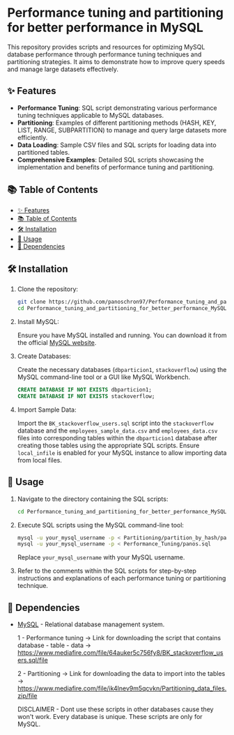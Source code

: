 # Performance tuning and partitioning for better performance in MySQL

This repository provides scripts and resources for optimizing MySQL database performance through performance tuning techniques and partitioning strategies. It aims to demonstrate how to improve query speeds and manage large datasets effectively.

## ✨ Features

-   **Performance Tuning**: SQL script demonstrating various performance tuning techniques applicable to MySQL databases.
-   **Partitioning**: Examples of different partitioning methods (HASH, KEY, LIST, RANGE, SUBPARTITION) to manage and query large datasets more efficiently.
-   **Data Loading**: Sample CSV files and SQL scripts for loading data into partitioned tables.
-   **Comprehensive Examples**: Detailed SQL scripts showcasing the implementation and benefits of performance tuning and partitioning.

## 📚 Table of Contents

-   [✨ Features](#-features)
-   [📚 Table of Contents](#-table-of-contents)
-   [🛠️ Installation](#️-installation)
-   [🚀 Usage](#-usage)
-   [🧰 Dependencies](#-dependencies)

## 🛠️ Installation

1.  Clone the repository:

    ```bash
    git clone https://github.com/panoschron97/Performance_tuning_and_partitioning_for_better_performance_MySQL.git
    cd Performance_tuning_and_partitioning_for_better_performance_MySQL
    ```

2.  Install MySQL:

    Ensure you have MySQL installed and running. You can download it from the official [MySQL website](https://www.mysql.com/downloads/).

3.  Create Databases:

    Create the necessary databases (`dbparticion1`, `stackoverflow`) using the MySQL command-line tool or a GUI like MySQL Workbench.

    ```sql
    CREATE DATABASE IF NOT EXISTS dbparticion1;
    CREATE DATABASE IF NOT EXISTS stackoverflow;
    ```

4.  Import Sample Data:

    Import the `BK_stackoverflow_users.sql` script into the `stackoverflow` database and the `employees_sample_data.csv` and `employees_data.csv` files into corresponding tables within the `dbparticion1` database after creating those tables using the appropriate SQL scripts. Ensure `local_infile` is enabled for your MySQL instance to allow importing data from local files.

## 🚀 Usage

1.  Navigate to the directory containing the SQL scripts:

    ```bash
    cd Performance_tuning_and_partitioning_for_better_performance_MySQL
    ```

2.  Execute SQL scripts using the MySQL command-line tool:

    ```bash
    mysql -u your_mysql_username -p < Partitioning/partition_by_hash/panos.sql
    mysql -u your_mysql_username -p < Performance_Tuning/panos.sql
    ```

    Replace `your_mysql_username` with your MySQL username.

3.  Refer to the comments within the SQL scripts for step-by-step instructions and explanations of each performance tuning or partitioning technique.

## 🧰 Dependencies

-   [MySQL](https://www.mysql.com/) - Relational database management system.

    1 - Performance tuning -> Link for downloading the script that contains database - table - data -> https://www.mediafire.com/file/64auker5c756fy8/BK_stackoverflow_users.sql/file

    2 - Partitioning -> Link for downloading the data to import into the tables -> https://www.mediafire.com/file/ik4lnev9m5qcvkn/Partitioning_data_files.zip/file

    DISCLAIMER - Dont use these scripts in other databases cause they won't work. Every database is unique. These scripts are only for MySQL.
